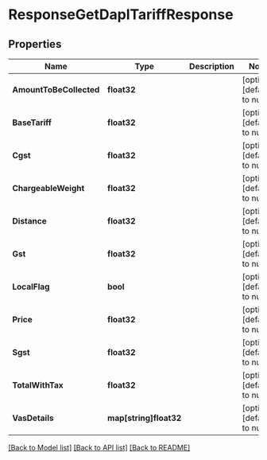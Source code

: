 # ResponseGetDaplTariffResponse

## Properties
Name | Type | Description | Notes
------------ | ------------- | ------------- | -------------
**AmountToBeCollected** | **float32** |  | [optional] [default to null]
**BaseTariff** | **float32** |  | [optional] [default to null]
**Cgst** | **float32** |  | [optional] [default to null]
**ChargeableWeight** | **float32** |  | [optional] [default to null]
**Distance** | **float32** |  | [optional] [default to null]
**Gst** | **float32** |  | [optional] [default to null]
**LocalFlag** | **bool** |  | [optional] [default to null]
**Price** | **float32** |  | [optional] [default to null]
**Sgst** | **float32** |  | [optional] [default to null]
**TotalWithTax** | **float32** |  | [optional] [default to null]
**VasDetails** | **map[string]float32** |  | [optional] [default to null]

[[Back to Model list]](../README.md#documentation-for-models) [[Back to API list]](../README.md#documentation-for-api-endpoints) [[Back to README]](../README.md)


